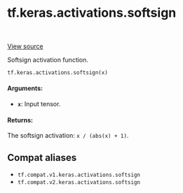 <div itemscope itemtype="http://developers.google.com/ReferenceObject">
<meta itemprop="name" content="tf.keras.activations.softsign" />
<meta itemprop="path" content="Stable" />
</div>

# tf.keras.activations.softsign

<!-- Insert buttons and diff -->

<table class="tfo-notebook-buttons tfo-api" align="left">
</table>

<a target="_blank" href="/code/stable/tensorflow/python/keras/activations.py">View source</a>



Softsign activation function.

``` python
tf.keras.activations.softsign(x)
```



<!-- Placeholder for "Used in" -->


#### Arguments:


* <b>`x`</b>: Input tensor.


#### Returns:

The softsign activation: `x / (abs(x) + 1)`.


## Compat aliases

* `tf.compat.v1.keras.activations.softsign`
* `tf.compat.v2.keras.activations.softsign`

